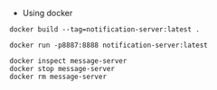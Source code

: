 - Using docker
```
docker build --tag=notification-server:latest .
```
```
docker run -p8887:8888 notification-server:latest
```

```
docker inspect message-server
docker stop message-server
docker rm message-server
```